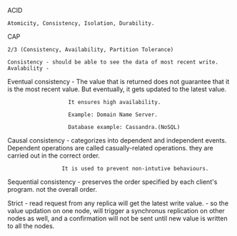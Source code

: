 ACID

    Atomicity, Consistency, Isolation, Durability.

CAP

    2/3 (Consistency, Availability, Partition Tolerance)

    Consistency - should be able to see the data of most recent write. 
    Avalability - 

Eventual consistency - The value that is returned does not guarantee that it is the most recent value. 
                       But eventually, it gets updated to the latest value.

                       It ensures high availability.

                       Example: Domain Name Server. 

                       Database example: Cassandra.(NoSQL)

Causal consistency - categorizes into dependent and independent events. Dependent operations are called casually-related operations. 
                     they are carried out in the correct order. 

                     It is used to prevent non-intutive behaviours. 

Sequential consistency - preserves the order specified by each client's program. not the overall order. 

Strict - read request from any replica will get the latest write value. 
       - so the value updation on one node, will trigger a synchronus replication on other nodes as well, 
         and a confirmation will not be sent until new value is written to all the nodes. 


